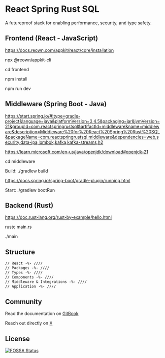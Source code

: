 # React Spring Rust SQL

A futureproof stack for enabling performance, security, and type safety.

## Frontend (React - JavaScript)

https://docs.reown.com/appkit/react/core/installation

npx @reown/appkit-cli

cd frontend

npm install

npm run dev

## Middleware (Spring Boot - Java)

https://start.spring.io/#!type=gradle-project&language=java&platformVersion=3.4.5&packaging=jar&jvmVersion=21&groupId=com.reactspringrustsql&artifactId=middleware&name=middleware&description=Middleware%20for%20React%20Spring%20Rust%20SQL&packageName=com.reactspringrustsql.middleware&dependencies=web,security,data-jpa,lombok,kafka,kafka-streams,h2

https://learn.microsoft.com/en-us/java/openjdk/download#openjdk-21

cd middleware

Build:
./gradlew build

https://docs.spring.io/spring-boot/gradle-plugin/running.html

Start:
./gradlew bootRun

## Backend (Rust)

https://doc.rust-lang.org/rust-by-example/hello.html

rustc main.rs

./main

## Structure

```markdown
// React -%- ////
// Packages -%- ////
// Types -%- ////
// Components -%- ////
// Middleware & Integrations -%- ////
// Application -%- ////
```

## Community

Read the documentation on [GitBook](https://heyitsjoealongi.gitbook.io/react-spring-rust-sql)

Reach out directly on [X](https://x.com/heyitsjoealongi/)

## License

[![FOSSA Status](https://app.fossa.com/api/projects/git%2Bgithub.com%2Fheyitsjoealongi%2Freact-spring-rust-sql.svg?type=large&issueType=license)](https://app.fossa.com/projects/git%2Bgithub.com%2Fheyitsjoealongi%2Freact-spring-rust-sql?ref=badge_large&issueType=license)
